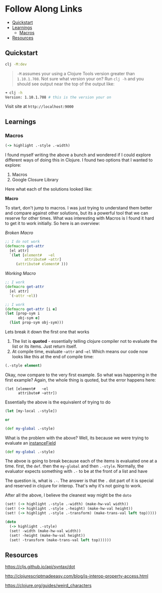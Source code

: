 # Follow Along Links

- [Quickstart](#quickstart)
- [Learnings](#learnings)
  - [Macros](#macro)
- [Resources](#resources)

## Quickstart

```bash
clj -M:dev
```

> `-M` assumes your using a Clojure Tools version greater than `1.10.1.708`.  Not sure what version your on?  Run `clj -h` and you should see output near the top of the output like:

```bash
➜ clj -h
Version: 1.10.1.708 # this is the version your on
```


Visit site at `http://localhost:9000`

## Learnings

### Macros

```clojure
(-> highlight .-style .-width)
```

I found myself writing the above a bunch and wondered if I could explore different ways of doing this in Clojure. I found two options that I wanted to explore:

1.  Macros
2.  Google Closure Library

Here what each of the solutions looked like:

**Macro**

To start, don't jump to macros. I was just trying to understand them better and compare against other solutions, but its a powerful tool that we can reserve for other times. What was interesting with Macros is I found it hard to get it to work initially. So here is an overview:

_Broken Macro_

```clojure
;; I do not work
(defmacro get-attr
  [el attr]
  `(let [element#   ~el
         attribute# ~attr]
     (attribute# element# )))
```

_Working Macro_

```clojure
;; I work
(defmacro get-attr
  [el attr]
  `(~attr ~el))

;; I work
(defmacro get-attr [i e]
(let [prop-sym i
      obj-sym e]
  (list prop-sym obj-sym)))
```

Lets break it down the first one that works

1.  The list is **quoted** - essentially telling clojure compiler not to evaluate the list or its items. Just return itself.
2.  At compile time, evaluate `~attr` and `~el` Which means our code now looks like this at the end of compile time:

```clojure
(.-style element)
```

Okay, now compare to the very first example. So what was happening in the first example? Again, the whole thing is quoted, but the error happens here:

```
(let [element#   ~el
      attribute# ~attr])
```

Essentially the above is the equivalent of trying to do

```clojure
(let [my-local .-style])

or

(def my-global .-style)
```

What is the problem with the above? Well, its because we were trying to evaluate an [instanceField](https://clojure.org/reference/java_interop#_the_dot_special_form)

```clojure
(def my-global .-style)
```

The abvoe is going to break because each of the items is evaluated one at a time. first, the `def`. then the `my-global` and then `.-style`. Normally, the evaluator expects something with `.-` to be at the front of a list and have

The question is, what is `.-`. The answer is that the `.` dot part of it is special and reserved in clojure for interop. That's why it's not going to work.

After all the above, I believe the cleanest way might be the `doto`

```clojure
(set! (-> highlight .-style .-width) (make-hw-val width))
(set! (-> highlight .-style .-height) (make-hw-val height))
(set! (-> highlight .-style .-transform) (make-trans-val left top)))))
```

```clojure
(doto
  (-> highlight .-style)
  (set! -width (make-hw-val width))
  (set! -height (make-hw-val height))
  (set! -transform (make-trans-val left top))))))
```

## Resources

https://cljs.github.io/api/syntax/dot

http://clojurescriptmadeeasy.com/blog/js-interop-property-access.html

https://clojure.org/guides/weird_characters
